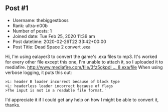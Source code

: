 ## Post #1
- Username: thebiggestboss
- Rank: ultra-n00b
- Number of posts: 1
- Joined date: Tue Feb 25, 2020 11:39 am
- Post datetime: 2020-02-26T22:33:42+00:00
- Post Title: Dead Space 2 convert .exa

Hi, I'm using ealayer3 to convert the game's .exa files to mp3. 
It's worked for every other file except this one, I'm unable to attach it, so I uploaded it to mediafire. 
[http://www.mediafire.com/file/3fz5gkpdl ... 8.exa/file](http://www.mediafire.com/file/3fz5gkpdljw45er/seekerrifle_08.exa/file)
When using verbose logging, it puts this out: 

```
>L: header B loader incorrect because of block type
>L: headerless loader incorrect because of flags
>The input is not in a readable file format.'

```


I'd appreciate it if I could get any help on how I might be able to convert it, thanks.

